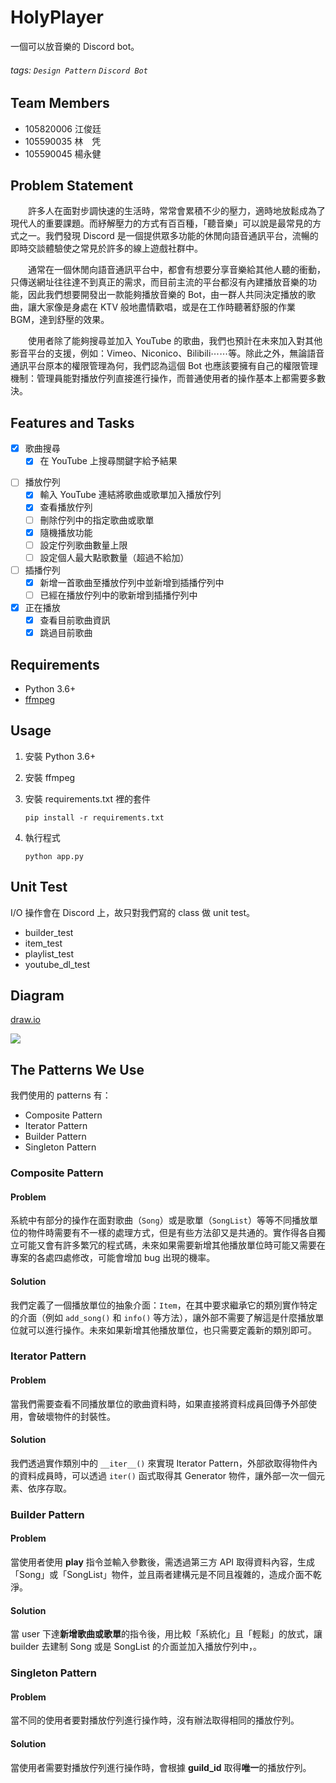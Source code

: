 # HolyPlayer

一個可以放音樂的 Discord bot。

###### tags: `Design Pattern` `Discord Bot`

## Team Members

- 105820006 江俊廷
- 105590035 林　凭
- 105590045 楊永健

## Problem Statement

&emsp;&emsp;許多人在面對步調快速的生活時，常常會累積不少的壓力，適時地放鬆成為了現代人的重要課題。而紓解壓力的方式有百百種，「聽音樂」可以說是最常見的方式之一。我們發現 Discord 是一個提供眾多功能的休閒向語音通訊平台，流暢的即時交談體驗使之常見於許多的線上遊戲社群中。

&emsp;&emsp;通常在一個休閒向語音通訊平台中，都會有想要分享音樂給其他人聽的衝動，只傳送網址往往達不到真正的需求，而目前主流的平台都沒有內建播放音樂的功能，因此我們想要開發出一款能夠播放音樂的 Bot，由一群人共同決定播放的歌曲，讓大家像是身處在 KTV 般地盡情歡唱，或是在工作時聽著舒服的作業 BGM，達到舒壓的效果。

&emsp;&emsp;使用者除了能夠搜尋並加入 YouTube 的歌曲，我們也預計在未來加入對其他影音平台的支援，例如：Vimeo、Niconico、Bilibili⋯⋯等。除此之外，無論語音通訊平台原本的權限管理為何，我們認為這個 Bot 也應該要擁有自己的權限管理機制：管理員能對播放佇列直接進行操作，而普通使用者的操作基本上都需要多數決。

## Features and Tasks

- [x] 歌曲搜尋
    - [x] 在 YouTube 上搜尋關鍵字給予結果
<!--
- [ ] 權限管理
    - [ ] 管理員所有操作
    - [ ] 只有管理員才能夠編輯播放佇列的模式
    - [ ] 普通使用者刪歌要投票
    - [ ] 普通使用者跳歌要投票
-->
- [ ] 播放佇列
    - [x] 輸入 YouTube 連結將歌曲或歌單加入播放佇列
    - [x] 查看播放佇列
    - [ ] 刪除佇列中的指定歌曲或歌單
    - [x] 隨機播放功能
    - [ ] 設定佇列歌曲數量上限
    - [ ] 設定個人最大點歌數量（超過不給加）

- [ ] 插播佇列
    - [x] 新增一首歌曲至播放佇列中並新增到插播佇列中
    - [ ] 已經在播放佇列中的歌新增到插播佇列中

- [x] 正在播放
    - [x] 查看目前歌曲資訊
    - [x] 跳過目前歌曲

## Requirements

- Python 3.6+
- [ffmpeg](https://ffmpeg.org/)

## Usage

1. 安裝 Python 3.6+
2. 安裝 ffmpeg
3. 安裝 requirements.txt 裡的套件

    ```
    pip install -r requirements.txt
    ```
4. 執行程式

    ```
    python app.py
    ```

## Unit Test

I/O 操作會在 Discord 上，故只對我們寫的 class 做 unit test。
- builder_test
- item_test
- playlist_test
- youtube_dl_test

## Diagram

[draw.io](https://drive.google.com/file/d/1-rCvsJBhQY0WDYrYn_gU33B3nHOqq_ho/view?usp=sharing)

![](https://i.imgur.com/G3eklpl.png)

## The Patterns We Use

我們使用的 patterns 有：

- Composite Pattern
- Iterator Pattern
- Builder Pattern
- Singleton Pattern

### Composite Pattern

#### Problem

系統中有部分的操作在面對歌曲（`Song`）或是歌單（`SongList`）等等不同播放單位的物件時需要有不一樣的處理方式，但是有些方法卻又是共通的。實作得各自獨立可能又會有許多繁冗的程式碼，未來如果需要新增其他播放單位時可能又需要在專案的各處四處修改，可能會增加 bug 出現的機率。

#### Solution

我們定義了一個播放單位的抽象介面：`Item`，在其中要求繼承它的類別實作特定的介面（例如 `add_song()` 和 `info()` 等方法），讓外部不需要了解這是什麼播放單位就可以進行操作。未來如果新增其他播放單位，也只需要定義新的類別即可。

### Iterator Pattern

#### Problem
當我們需要查看不同播放單位的歌曲資料時，如果直接將資料成員回傳予外部使用，會破壞物件的封裝性。

#### Solution
我們透過實作類別中的 `__iter__()` 來實現 Iterator Pattern，外部欲取得物件內的資料成員時，可以透過 `iter()` 函式取得其 Generator 物件，讓外部一次一個元素、依序存取。


### Builder Pattern

#### Problem

當使用者使用 **play** 指令並輸入參數後，需透過第三方 API 取得資料內容，生成「Song」或「SongList」物件，並且兩者建構元是不同且複雜的，造成介面不乾淨。

#### Solution

當 user 下達**新增歌曲或歌單**的指令後，用比較「系統化」且「輕鬆」的放式，讓 builder 去建制 Song 或是 SongList 的介面並加入播放佇列中，。

### Singleton Pattern

#### Problem

當不同的使用者要對播放佇列進行操作時，沒有辦法取得相同的播放佇列。

#### Solution

當使用者需要對播放佇列進行操作時，會根據 **guild_id** 取得**唯一**的播放佇列。
